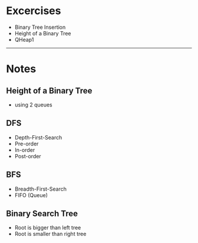# Excercises
- Binary Tree Insertion
- Height of a Binary Tree
- QHeap1

---
# Notes
## Height of a Binary Tree
- using 2 queues

## DFS
- Depth-First-Search
- Pre-order
- In-order
- Post-order

## BFS
- Breadth-First-Search
- FIFO (Queue)

## Binary Search Tree
- Root is bigger than left tree
- Root is smaller than right tree

